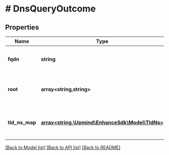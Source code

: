 # # DnsQueryOutcome

## Properties

Name | Type | Description | Notes
------------ | ------------- | ------------- | -------------
**fqdn** | **string** | Fully qualified domain name |
**root** | **array<string,string>** | name and IP of the root server that was queried |
**tld_ns_map** | [**array<string,\Upmind\EnhanceSdk\Model\TldNs>**](TldNs.md) | Tree of top level domain name servers |

[[Back to Model list]](../../README.md#models) [[Back to API list]](../../README.md#endpoints) [[Back to README]](../../README.md)
